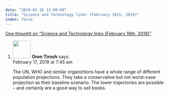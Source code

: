 ```yaml
---
date: "2019-02-16 12:00:00"
title: "Science and Technology links (February 16th, 2019)"
index: false
---
```


[One thought on &ldquo;Science and Technology links (February 16th, 2019)&rdquo;](/lemire/blog/2019/02-16-science-and-technology-links-february-16th-2019)

<ol class="comment-list">
<li id="comment-389230" class="comment even thread-even depth-1">
<div class="comment-author vcard">
<img alt src="https://secure.gravatar.com/avatar/5e02c014b9ae0d4964d09a998780074f?s=56&#038;d=mm&#038;r=g" srcset="https://secure.gravatar.com/avatar/5e02c014b9ae0d4964d09a998780074f?s=112&#038;d=mm&#038;r=g 2x" class="avatar avatar-56 photo" height="56" width="56" decoding="async" /> <b class="fn">Oren Tirosh</b> <span class="says">says:</span> </div>
<div class="comment-metadata"><time datetime="2019-02-17T07:45:48+00:00">February 17, 2019 at 7:45 am</time></a> </div>
<div class="comment-content">
<p>The UN, WHO and similar organiztions have a whole range of different population projections. They take a conservative but not worst-case projection as their baseline scenario. The lower trajectories are possible &#8211; and certainly are a good way to sell books.</p>
</div>
</li>
</ol>
